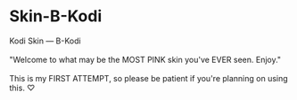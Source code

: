 # Skin-B-Kodi
Kodi Skin — B-Kodi<br></br>
"Welcome to what may be the MOST PINK skin you've EVER seen. Enjoy."<br></br>
This is my FIRST ATTEMPT, so please be patient if you're planning on using this. ♡
